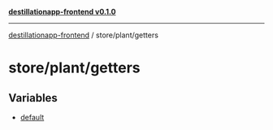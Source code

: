 [**destillationapp-frontend v0.1.0**](../../../README.md)

***

[destillationapp-frontend](../../../modules.md) / store/plant/getters

# store/plant/getters

## Variables

- [default](variables/default.md)
